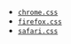 - [`chrome.css`](https://chromium.googlesource.com/chromium/blink/+/refs/heads/main/Source/core/css/html.css)
- [`firefox.css`](https://searchfox.org/mozilla-central/source/layout/style/res/html.css)
- [`safari.css`](https://trac.webkit.org/browser/webkit/trunk/Source/WebCore/css/html.css)
